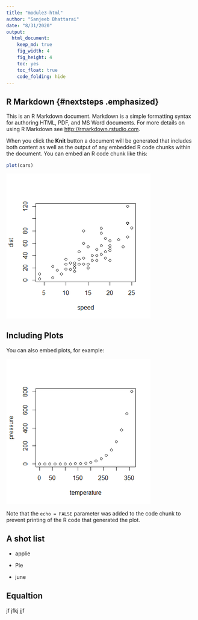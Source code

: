 ```yaml
---
title: "module3-html"
author: "Sanjeeb Bhattarai"
date: "8/31/2020"
output: 
  html_document: 
    keep_md: true
    fig_width: 4
    fig_height: 4
    toc: yes
    toc_float: true
    code_folding: hide
---
```




## R Markdown {#nextsteps .emphasized}

This is an R Markdown document. Markdown is a simple formatting syntax for authoring HTML, PDF, and MS Word documents. For more details on using R Markdown see <http://rmarkdown.rstudio.com>.

When you click the **Knit** button a document will be generated that includes both content as well as the output of any embedded R code chunks within the document. You can embed an R code chunk like this:


```r
plot(cars)
```

![](index_files/figure-html/cars-1.png)<!-- -->

## Including Plots

You can also embed plots, for example:

![](index_files/figure-html/pressure-1.png)<!-- -->

Note that the `echo = FALSE` parameter was added to the code chunk to prevent printing of the R code that generated the plot.

## A shot list

- applie

- Pie

- june

## Equaltion
jf
jfkj
jjf
